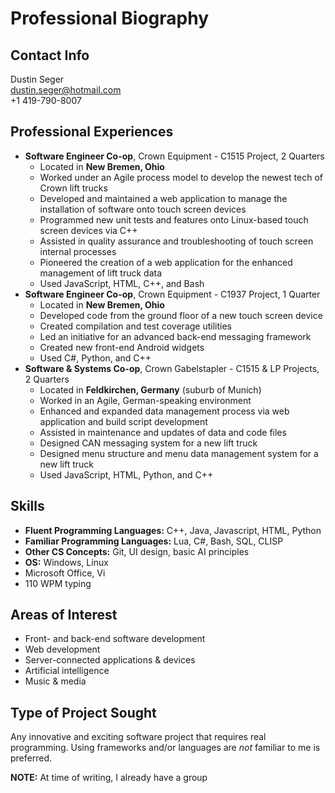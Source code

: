 # Professional Biography

## Contact Info
Dustin Seger  
dustin.seger@hotmail.com  
+1 419-790-8007  

## Professional Experiences
- **Software Engineer Co-op**, Crown Equipment - C1515 Project, 2 Quarters
    - Located in **New Bremen, Ohio**
    - Worked under an Agile process model to develop the newest tech of Crown
      lift trucks
    - Developed and maintained a web application to manage the installation of
      software onto touch screen devices
    - Programmed new unit tests and features onto Linux-based touch screen
      devices via C++
    - Assisted in quality assurance and troubleshooting of touch screen internal
      processes
    - Pioneered the creation of a web application for the enhanced management of
      lift truck data
    - Used JavaScript, HTML, C++, and Bash
- **Software Engineer Co-op**, Crown Equipment - C1937 Project, 1 Quarter
    - Located in **New Bremen, Ohio**
    - Developed code from the ground floor of a new touch screen device
    - Created compilation and test coverage utilities
    - Led an initiative for an advanced back-end messaging framework
    - Created new front-end Android widgets
    - Used C#, Python, and C++
- **Software & Systems Co-op**, Crown Gabelstapler - C1515 & LP Projects, 2
  Quarters
    - Located in **Feldkirchen, Germany** (suburb of Munich)
    - Worked in an Agile, German-speaking environment
    - Enhanced and expanded data management process via web application and
      build script development
    - Assisted in maintenance and updates of data and code files
    - Designed CAN messaging system for a new lift truck
    - Designed menu structure and menu data management system for a new lift
      truck
    - Used JavaScript, HTML, Python, and C++

## Skills
- **Fluent Programming Languages:** C++, Java, Javascript, HTML, Python
- **Familiar Programming Languages:** Lua, C#, Bash, SQL, CLISP
- **Other CS Concepts:** Git, UI design, basic AI principles
- **OS:** Windows, Linux
- Microsoft Office, Vi
- 110 WPM typing

## Areas of Interest
- Front- and back-end software development
- Web development
- Server-connected applications & devices
- Artificial intelligence
- Music & media

## Type of Project Sought
Any innovative and exciting software project that requires real programming.
Using frameworks and/or languages are *not* familiar to me is preferred.

**NOTE:** At time of writing, I already have a group
